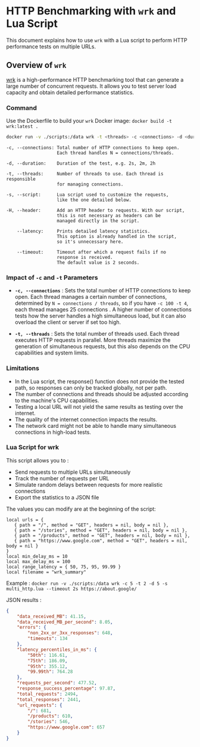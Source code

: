 # HTTP Benchmarking with `wrk` and Lua Script

This document explains how to use `wrk` with a Lua script to perform HTTP performance tests on multiple URLs.

## Overview of `wrk`

[wrk](https://github.com/wg/wrk) is a high-performance HTTP benchmarking tool that can generate a large number of concurrent requests. It allows you to test server load capacity and obtain detailed performance statistics.

### Command

Use the Dockerfile to build your `wrk` Docker image: `docker build -t wrk:latest .`

```bash
docker run -v ./scripts:/data wrk -t <threads> -c <connections> -d <duration> -s <script.lua> <url>
```

```text
-c, --connections: Total number of HTTP connections to keep open.
                   Each thread handles N = connections/threads.

-d, --duration:    Duration of the test, e.g. 2s, 2m, 2h

-t, --threads:     Number of threads to use. Each thread is responsible 
                   for managing connections.

-s, --script:      Lua script used to customize the requests, 
                   like the one detailed below.

-H, --header:      Add an HTTP header to requests. With our script, 
                   this is not necessary as headers can be 
                   managed directly in the script.

    --latency:     Prints detailed latency statistics.
                   This option is already handled in the script,
                   so it's unnecessary here.

    --timeout:     Timeout after which a request fails if no
                   response is received.
                   The default value is 2 seconds.
```

### Impact of `-c` and `-t` Parameters

- **`-c, --connections`** : Sets the total number of HTTP connections to keep open. Each thread manages a certain number of connections, determined by `N = connections / threads`, so if you have `-c 100 -t 4`, each thread manages 25 connections . A higher number of connections tests how the server handles a high simultaneous load, but it can also overload the client or server if set too high.

- **`-t, --threads`** : Sets the total number of threads used. Each thread executes HTTP requests in parallel. More threads maximize the generation of simultaneous requests, but this also depends on the CPU capabilities and system limits.

### Limitations

- In the Lua script, the response() function does not provide the tested path, so responses can only be tracked globally, not per path.
- The number of connections and threads should be adjusted according to the machine's CPU capabilities.
- Testing a local URL will not yield the same results as testing over the internet.
- The quality of the internet connection impacts the results.
- The network card might not be able to handle many simultaneous connections in high-load tests.

### Lua Script for wrk

This script allows you to :

- Send requests to multiple URLs simultaneously
- Track the number of requests per URL
- Simulate random delays between requests for more realistic connections
- Export the statistics to a JSON file

The values you can modify are at the beginning of the script:

```text
local urls = {
   { path = "/", method = "GET", headers = nil, body = nil },
   { path = "/stories", method = "GET", headers = nil, body = nil },
   { path = "/products", method = "GET", headers = nil, body = nil },
   { path = "https://www.google.com", method = "GET", headers = nil, body = nil }
}
local min_delay_ms = 10
local max_delay_ms = 100
local range_latency = { 50, 75, 95, 99.99 }
local filename = "wrk_summary"
```

Example : `docker run -v ./scripts:/data wrk -c 5 -t 2 -d 5 -s multi_http.lua --timeout 2s https://about.google/`

JSON results :

```json
{
    "data_received_MB": 41.15,
    "data_received_MB_per_second": 8.05,
    "errors": {
        "non_2xx_or_3xx_responses": 648,
        "timeouts": 134
    },
    "latency_percentiles_in_ms": {
        "50th": 116.61,
        "75th": 186.09,
        "95th": 355.12,
        "99.99th": 764.28
    },
    "requests_per_second": 477.52,
    "response_success_percentage": 97.87,
    "total_requests": 2494,
    "total_responses": 2441,
    "url_requests": {
        "/": 681,
        "/products": 610,
        "/stories": 546,
        "https://www.google.com": 657
    }
}
```
